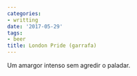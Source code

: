 ```yaml
---
categories:
- writting
date: '2017-05-29'
tags:
- beer
title: London Pride (garrafa)
---
```


Um amargor intenso sem agredir o paladar.